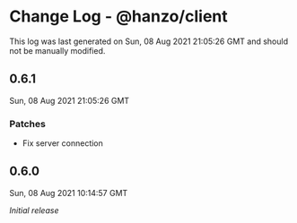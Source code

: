 # Change Log - @hanzo/client

This log was last generated on Sun, 08 Aug 2021 21:05:26 GMT and should not be manually modified.

## 0.6.1
Sun, 08 Aug 2021 21:05:26 GMT

### Patches

- Fix server connection

## 0.6.0
Sun, 08 Aug 2021 10:14:57 GMT

_Initial release_

